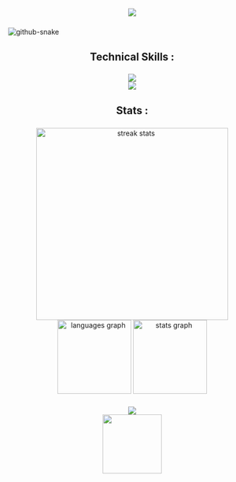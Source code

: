 <h1 align="center">
    <img src="https://readme-typing-svg.herokuapp.com/?font=Righteous&size=35&center=true&vCenter=true&width=500&height=70&duration=4000&lines=Hi+There+!+👋;+I'm+zqodev+!;" />
</h1>

###

<picture>
  <source media="(prefers-color-scheme: dark)" srcset="https://github.com/vic1707/vic1707/blob/output/github-snake-dark.svg">
  <source media="(prefers-color-scheme: light)" srcset="https://github.com/vic1707/vic1707/blob/output/github-snake.svg">
  <img alt="github-snake" src="https://github.com/vic1707/vic1707/blob/output/github-snake.svg">
</picture>

###

<h2 align="center">Technical Skills :</h2>

###

<div align="center">
    <img src="https://skillicons.dev/icons?i=java,javascript,typescript,python,dart,c,cpp,rust,lua,html,css"/><br>
    <img src="https://skillicons.dev/icons?i=sass,markdown,nodejs,mongodb,mysql,git,github,idea,linux"/><br>
</div>

###

<h2 align="center">Stats :</h2>

###

<div align="center">
  <img width=390 src="https://streak-stats.demolab.com/?user=zqodev&count_private=true&theme=transparent&border_radius=10" alt="streak stats"/>
  <img src="https://github-readme-stats.vercel.app/api/top-langs?username=zqodev&locale=en&hide_title=false&layout=compact&card_width=320&langs_count=5&theme=transparent&hide_border=false&order=2&custom_title=Languages" height="150" alt="languages graph"/>
      <img src="https://github-readme-stats.vercel.app/api?username=zqodev&hide_title=false&hide=contribs,issues&hide_rank=false&show_icons=true&include_all_commits=true&count_private=true&disable_animations=false&theme=transparent&locale=en&hide_border=false&order=1&custom_title=Stats" height="150" alt="stats graph"/>
</div>

###

<div align="center">
  <a href="https://visitcount.itsvg.in">
    <img src="https://visitcount.itsvg.in/api?id=zqodev&label=Profile%20Views&color=1&icon=2&pretty=true" />
  </a>
</div>

<div align="center">
  <img height="120" src="https://user-images.githubusercontent.com/123120185/257965076-a45fbf30-104f-4dea-b41f-4babd28f92d2.svg"  />
</div>

###
